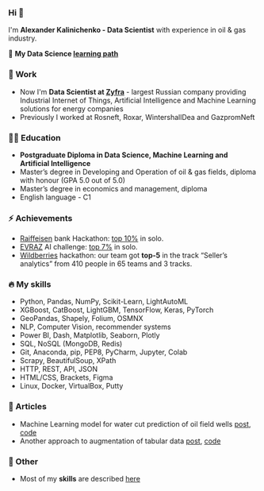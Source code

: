 ### Hi 👋
I'm **Alexander Kalinichenko - Data Scientist** with experience in oil & gas industry.

🌱 **My Data Science [learning path](https://github.com/alex-kalinichenko/gb)**

### 🏢 Work
- Now I'm **Data Scientist at [Zyfra](https://www.zyfra.com/)** - largest Russian company providing Industrial Internet of Things, Artificial Intelligence and Machine Learning solutions for energy companies
- Previously I worked at Rosneft, Roxar, WintershallDea and GazpromNeft

### 👨‍🎓 Education
- **Postgraduate Diploma in Data Science, Machine Learning and Artificial Intelligence**
- Master’s degree in Developing and Operation of oil & gas fields, diploma with honour (GPA 5.0 out of 5.0)
- Master’s degree in economics and management, diploma
- English language - C1

### ⚡ Achievements
- [Raiffeisen](https://raifhack.ru/) bank Hackathon: [top 10%](https://github.com/alex-kalinichenko/raifhack) in solo.
- [EVRAZ](https://hackathon.evraz.com/) AI challenge: [top 7%](https://github.com/alex-kalinichenko/evraz_ai) in solo.
- [Wildberries](https://hack-app.wildberries.ru/contests/hack#/) hackathon: our team got **top-5** in the track “Seller’s analytics” from 410 people in 65 teams and 3 tracks.

### 🔥 My skills
- Python, Pandas, NumPy, Scikit-Learn, LightAutoML
- XGBoost, CatBoost, LightGBM, TensorFlow, Keras, PyTorch
- GeoPandas, Shapely, Folium, OSMNX
- NLP, Computer Vision, recommender systems
- Power BI, Dash, Matplotlib, Seaborn, Plotly
- SQL, NoSQL (MongoDB, Redis)
- Git, Anaconda, pip, PEP8, PyCharm, Jupyter, Colab
- Scrapy, BeautifulSoup, XPath
- HTTP, REST, API, JSON
- HTML/CSS, Brackets, Figma
- Linux, Docker, VirtualBox, Putty 

### 📝 Articles
- Machine Learning model for water cut prediction of oil field wells [post](https://habr.com/ru/post/533470/), [code](https://github.com/alex-kalinichenko/re/tree/master/wct_fc)
- Another approach to augmentation of tabular data [post](https://github.com/LeorFinkelberg/timeseries_data_augmentation), [code](https://github.com/LeorFinkelberg/timeseries_data_augmentation) 

### 📗 Other
- Most of my **skills** are described [here](https://github.com/alex-kalinichenko/gb#readme)


<!--
**alex-kalinichenko/alex-kalinichenko** is a ✨ _special_ ✨ repository because its `README.md` (this file) appears on your GitHub profile.

Here are some ideas to get you started:

- 🔭 I’m currently working on ...
- 🌱 I’m currently learning ...
- 👯 I’m looking to collaborate on ...
- 🤔 I’m looking for help with ...
- 💬 Ask me about ...
- 📫 How to reach me: ...
- 😄 Pronouns: ...
- ⚡ Fun fact: ...
-->
